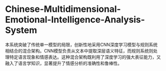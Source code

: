 # Chinese-Multidimensional-Emotional-Intelligence-Analysis-System
本系统突破了传统单一模型的局限，创新性地采用CNN深度学习模型与规则系统相结合的混合架构。CNN模型负责从文本中提取深层语义特征，而规则系统则处理特定语言现象和情感表达。这种混合架构既利用了深度学习的强大表征能力，又融入了语言学知识，显著提升了情感分析的准确性和鲁棒性。
